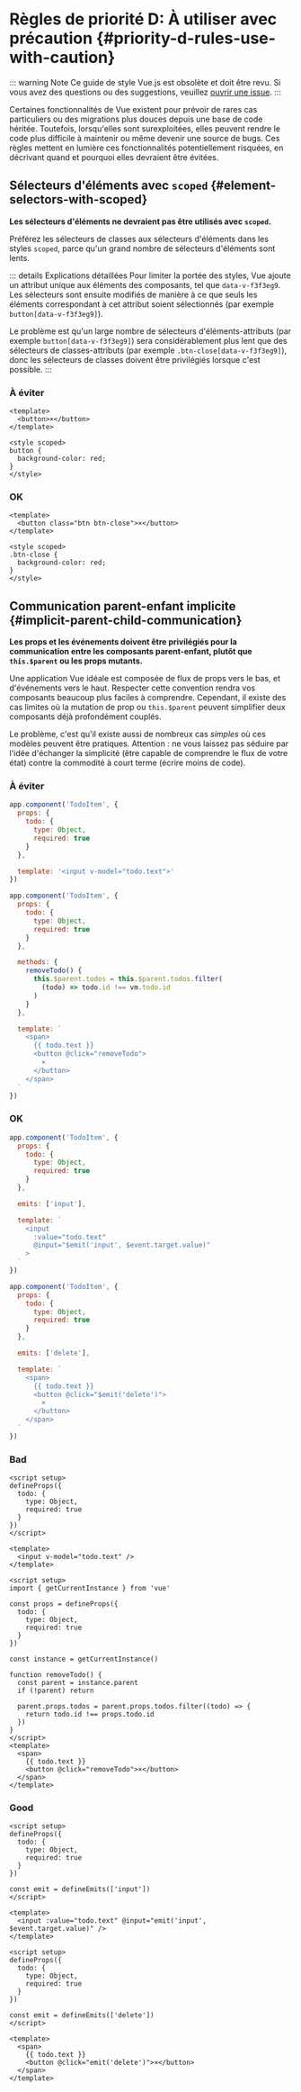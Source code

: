 # Règles de priorité D: À utiliser avec précaution {#priority-d-rules-use-with-caution}

::: warning Note
Ce guide de style Vue.js est obsolète et doit être revu. Si vous avez des questions ou des suggestions, veuillez [ouvrir une issue](https://github.com/vuejs/docs/issues/new).
:::

Certaines fonctionnalités de Vue existent pour prévoir de rares cas particuliers ou des migrations plus douces depuis une base de code héritée. Toutefois, lorsqu'elles sont surexploitées, elles peuvent rendre le code plus difficile à maintenir ou même devenir une source de bugs. Ces règles mettent en lumière ces fonctionnalités potentiellement risquées, en décrivant quand et pourquoi elles devraient être évitées.

## Sélecteurs d'éléments avec `scoped` {#element-selectors-with-scoped}

**Les sélecteurs d'éléments ne devraient pas être utilisés avec `scoped`.**

Préférez les sélecteurs de classes aux sélecteurs d'éléments dans les styles `scoped`, parce qu'un grand nombre de sélecteurs d'éléments sont lents.

::: details Explications détaillées
Pour limiter la portée des styles, Vue ajoute un attribut unique aux éléments des composants, tel que `data-v-f3f3eg9`. Les sélecteurs sont ensuite modifiés de manière à ce que seuls les éléments correspondant à cet attribut soient sélectionnés (par exemple `button[data-v-f3f3eg9]`).

Le problème est qu'un large nombre de sélecteurs d'éléments-attributs (par exemple `button[data-v-f3f3eg9]`) sera considérablement plus lent que des sélecteurs de classes-attributs (par exemple `.btn-close[data-v-f3f3eg9]`), donc les sélecteurs de classes doivent être privilégiés lorsque c'est possible.
:::

<div class="style-example style-example-bad">
<h3>À éviter</h3>

```vue-html
<template>
  <button>×</button>
</template>

<style scoped>
button {
  background-color: red;
}
</style>
```

</div>

<div class="style-example style-example-good">
<h3>OK</h3>

```vue-html
<template>
  <button class="btn btn-close">×</button>
</template>

<style scoped>
.btn-close {
  background-color: red;
}
</style>
```

</div>

## Communication parent-enfant implicite {#implicit-parent-child-communication}

**Les props et les événements doivent être privilégiés pour la communication entre les composants parent-enfant, plutôt que `this.$parent` ou les props mutants.**

Une application Vue idéale est composée de flux de props vers le bas, et d'événements vers le haut. Respecter cette convention rendra vos composants beaucoup plus faciles à comprendre. Cependant, il existe des cas limites où la mutation de prop ou `this.$parent` peuvent simplifier deux composants déjà profondément couplés.

Le problème, c'est qu'il existe aussi de nombreux cas _simples_ où ces modèles peuvent être pratiques. Attention : ne vous laissez pas séduire par l'idée d'échanger la simplicité (être capable de comprendre le flux de votre état) contre la commodité à court terme (écrire moins de code).

<div class="options-api">

<div class="style-example style-example-bad">
<h3>À éviter</h3>

```js
app.component('TodoItem', {
  props: {
    todo: {
      type: Object,
      required: true
    }
  },

  template: '<input v-model="todo.text">'
})
```

```js
app.component('TodoItem', {
  props: {
    todo: {
      type: Object,
      required: true
    }
  },

  methods: {
    removeTodo() {
      this.$parent.todos = this.$parent.todos.filter(
        (todo) => todo.id !== vm.todo.id
      )
    }
  },

  template: `
    <span>
      {{ todo.text }}
      <button @click="removeTodo">
        ×
      </button>
    </span>
  `
})
```

</div>

<div class="style-example style-example-good">
<h3>OK</h3>

```js
app.component('TodoItem', {
  props: {
    todo: {
      type: Object,
      required: true
    }
  },

  emits: ['input'],

  template: `
    <input
      :value="todo.text"
      @input="$emit('input', $event.target.value)"
    >
  `
})
```

```js
app.component('TodoItem', {
  props: {
    todo: {
      type: Object,
      required: true
    }
  },

  emits: ['delete'],

  template: `
    <span>
      {{ todo.text }}
      <button @click="$emit('delete')">
        ×
      </button>
    </span>
  `
})
```

</div>

</div>

<div class="composition-api">

<div class="style-example style-example-bad">
<h3>Bad</h3>

```vue
<script setup>
defineProps({
  todo: {
    type: Object,
    required: true
  }
})
</script>

<template>
  <input v-model="todo.text" />
</template>
```

```vue
<script setup>
import { getCurrentInstance } from 'vue'

const props = defineProps({
  todo: {
    type: Object,
    required: true
  }
})

const instance = getCurrentInstance()

function removeTodo() {
  const parent = instance.parent
  if (!parent) return

  parent.props.todos = parent.props.todos.filter((todo) => {
    return todo.id !== props.todo.id
  })
}
</script>
<template>
  <span>
    {{ todo.text }}
    <button @click="removeTodo">×</button>
  </span>
</template>
```

</div>

<div class="style-example style-example-good">
<h3>Good</h3>

```vue
<script setup>
defineProps({
  todo: {
    type: Object,
    required: true
  }
})

const emit = defineEmits(['input'])
</script>

<template>
  <input :value="todo.text" @input="emit('input', $event.target.value)" />
</template>
```

```vue
<script setup>
defineProps({
  todo: {
    type: Object,
    required: true
  }
})

const emit = defineEmits(['delete'])
</script>

<template>
  <span>
    {{ todo.text }}
    <button @click="emit('delete')">×</button>
  </span>
</template>
```

</div>

</div>
